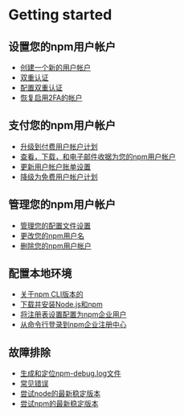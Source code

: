 # Getting started

## 设置您的npm用户帐户

* [创建一个新的用户帐户](./000.md)
* [双重认证]()
* [配置双重认证]()
* [恢复启用2FA的帐户]()

## 支付您的npm用户帐户

* [升级到付费用户帐户计划]()
* [查看，下载，和电子邮件收据为您的npm用户帐户]()
* [更新用户帐户账单设置]()
* [降级为免费用户帐户计划]()

## 管理您的npm用户帐户

* [管理您的配置文件设置]()
* [更改您的npm用户名]()
* [删除您的npm用户帐户]()

## 配置本地环境

* [关于npm CLI版本的]()
* [下载并安装Node.js和npm]()
* [将注册表设置配置为npm企业用户]()
* [从命令行登录到npm企业注册中心]()

## 故障排除

* [生成和定位npm-debug.log文件]()
* [常见错误]()
* [尝试node的最新稳定版本]()
* [尝试npm的最新稳定版本]()